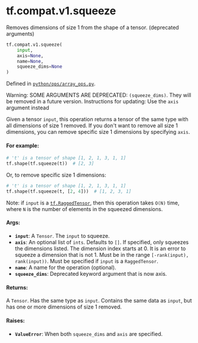 <div itemscope itemtype="http://developers.google.com/ReferenceObject">
<meta itemprop="name" content="tf.compat.v1.squeeze" />
<meta itemprop="path" content="Stable" />
</div>

# tf.compat.v1.squeeze

Removes dimensions of size 1 from the shape of a tensor. (deprecated arguments)

``` python
tf.compat.v1.squeeze(
    input,
    axis=None,
    name=None,
    squeeze_dims=None
)
```



Defined in [`python/ops/array_ops.py`](/code/stable/tensorflow/python/ops/array_ops.py).

<!-- Placeholder for "Used in" -->

Warning: SOME ARGUMENTS ARE DEPRECATED: `(squeeze_dims)`. They will be removed in a future version.
Instructions for updating:
Use the `axis` argument instead

Given a tensor `input`, this operation returns a tensor of the same type with
all dimensions of size 1 removed. If you don't want to remove all size 1
dimensions, you can remove specific size 1 dimensions by specifying
`axis`.

#### For example:



```python
# 't' is a tensor of shape [1, 2, 1, 3, 1, 1]
tf.shape(tf.squeeze(t))  # [2, 3]
```

Or, to remove specific size 1 dimensions:

```python
# 't' is a tensor of shape [1, 2, 1, 3, 1, 1]
tf.shape(tf.squeeze(t, [2, 4]))  # [1, 2, 3, 1]
```

Note: if `input` is a <a href="../../../tf/RaggedTensor.md"><code>tf.RaggedTensor</code></a>, then this operation takes `O(N)`
time, where `N` is the number of elements in the squeezed dimensions.

#### Args:


* <b>`input`</b>: A `Tensor`. The `input` to squeeze.
* <b>`axis`</b>: An optional list of `ints`. Defaults to `[]`. If specified, only
  squeezes the dimensions listed. The dimension index starts at 0. It is an
  error to squeeze a dimension that is not 1. Must be in the range
  `[-rank(input), rank(input))`.
  Must be specified if `input` is a `RaggedTensor`.
* <b>`name`</b>: A name for the operation (optional).
* <b>`squeeze_dims`</b>: Deprecated keyword argument that is now axis.


#### Returns:

A `Tensor`. Has the same type as `input`.
Contains the same data as `input`, but has one or more dimensions of
size 1 removed.



#### Raises:


* <b>`ValueError`</b>: When both `squeeze_dims` and `axis` are specified.